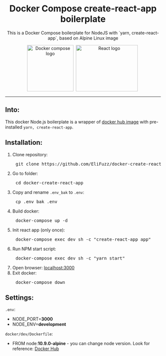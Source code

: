 <h1 align="center">Docker Compose create-react-app boilerplate</h1>
<p align="center">This is a Docker Compose boilerplate for NodeJS with `yarn, create-react-app`, based on Alpine Linux image</p>
<p align="center">
  <img width="150" height="150" src="https://raw.githubusercontent.com/docker/compose/master/logo.png" alt="Docker compose logo">&nbsp;
  <img width="200" height="150" src="https://upload.wikimedia.org/wikipedia/commons/thumb/a/a7/React-icon.svg/1200px-React-icon.svg.png" alt="React logo">&nbsp;
</p>

---

## Into:
This docker Node.js boilerplate is a wrapper of [docker hub image](https://hub.docker.com/_/node/) with pre-installed `yarn, create-react-app`.

## Installation:
1. Clone repository:
<pre class="command-line">
    <span class="command">git clone https://github.com/EliFuzz/docker-create-react-app.git</span>
</pre>
2. Go to folder:
<pre class="command-line">
    <span class="command">cd docker-create-react-app</span>
</pre>
3. Copy and rename `.env_bak` to `.env`:
<pre class="command-line">
    <span class="command">cp .env_bak .env</span>
</pre>
4. Build docker:
<pre class="command-line">
    <span class="command">docker-compose up -d</span>
</pre>
5. Init react app (only once):
<pre class="command-line">
    <span class="command">docker-compose exec dev sh -c "create-react-app app"</span>
</pre>
6. Run NPM start script:
<pre class="command-line">
    <span class="command">docker-compose exec dev sh -c "yarn start"</span>
</pre>
7. Open browser: [localhost:3000](http://localhost:3000/)
8. Exit docker:
<pre class="command-line">
    <span class="command">docker-compose down</span>
</pre>


## Settings:
`.env`:
- NODE_PORT=**3000**
- NODE_ENV=**development**

`docker/dev/Dockerfile`:
- FROM node:**10.9.0-alpine** - you can change node version. Look for reference: [Docker Hub](https://hub.docker.com/_/node/)
